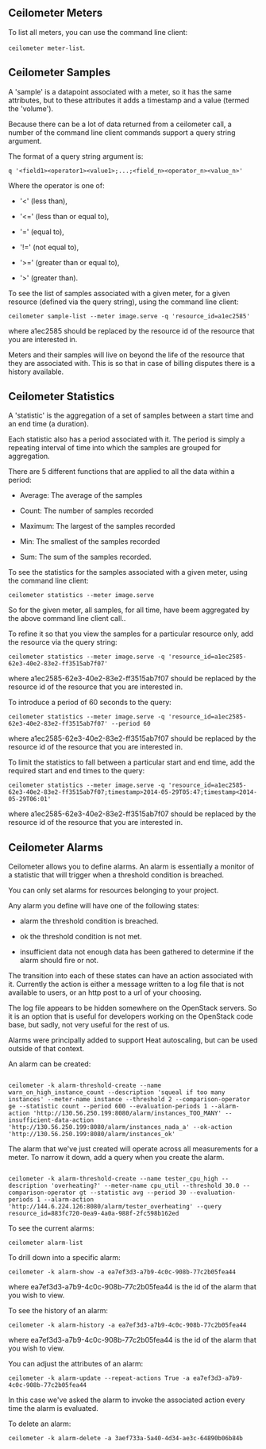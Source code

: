 ## Ceilometer Meters

To list all meters, you can use the command line client:

 ``` ceilometer meter-list ```.

## Ceilometer Samples

A 'sample' is a datapoint associated with a meter, so it has the same attributes,
but to these attributes it adds a timestamp and a value (termed the 'volume').

Because there can be a lot of data returned from a ceilometer call, a number of
the command line client commands support a query string argument.

The format of a query string argument is:

``` q '<field1><operator1><value1>;...;<field_n><operator_n><value_n>' ```

Where the operator is one of:

- '<' (less than),

- '<=' (less than or equal to),

- '=' (equal to),

- '!=' (not equal to),

- '>=' (greater than or equal to),

- '>' (greater than).

To see the list of samples associated with a given meter, for a given resource
(defined via the query string), using the command line client:

``` ceilometer sample-list --meter image.serve -q 'resource_id=a1ec2585' ```

where a1ec2585 should be replaced by the resource id of the resource that you are
interested in.

Meters and their samples will live on beyond the life of the resource that they
are associated with. This is so that in case of billing disputes there is a history
available.


## Ceilometer Statistics

A 'statistic' is the aggregation of a set of samples between a start time and an
end time (a duration).

Each statistic also has a period associated with it. The period is simply a
repeating interval of time into which the samples are grouped for aggregation.

There are 5 different functions that are applied to all the data within a period:

- Average: The average of the samples

- Count: The number of samples recorded

- Maximum: The largest of the samples recorded

- Min: The smallest of the samples recorded

- Sum: The sum of the samples recorded.

To see the statistics for the samples associated with a given meter, using the
command line client:

``` ceilometer statistics --meter image.serve ```

So for the given meter, all samples, for all time, have beem aggregated by the
above command line client call..

To refine it so that you view the samples for a particular resource only, add the
resource via the query string:

``` ceilometer statistics --meter image.serve -q 'resource_id=a1ec2585-62e3-40e2-83e2-ff3515ab7f07' ```

where a1ec2585-62e3-40e2-83e2-ff3515ab7f07 should be replaced by the resource id
of the resource that you are interested in.

To introduce a period of 60 seconds to the query:

``` ceilometer statistics --meter image.serve -q 'resource_id=a1ec2585-62e3-40e2-83e2-ff3515ab7f07' --period 60 ```

where a1ec2585-62e3-40e2-83e2-ff3515ab7f07 should be replaced by the resource id
of the resource that you are interested in.

To limit the statistics to fall between a particular start and end time, add the
required start and end times to the query:

``` ceilometer statistics --meter image.serve -q 'resource_id=a1ec2585-62e3-40e2-83e2-ff3515ab7f07;timestamp>2014-05-29T05:47;timestamp<2014-05-29T06:01' ```

where a1ec2585-62e3-40e2-83e2-ff3515ab7f07 should be replaced by the resource id
of the resource that you are interested in.

## Ceilometer Alarms

Ceilometer allows you to define alarms. An alarm is essentially a monitor of a statistic that will trigger when a threshold condition is breached.

You can only set alarms for resources belonging to your project.

Any alarm you define will have one of the following states:

- alarm  the threshold condition is breached.

- ok  the threshold condition is not met.

- insufficient data  not enough data has been gathered to determine if the alarm
should fire or not.

The transition into each of these states can have an action associated with it.
Currently the action is either a message written to a log file that is not
available to users, or an http post to a url of your choosing. 

The log file appears to be hidden somewhere on the OpenStack servers. So it is
an option that is useful for developers working on the OpenStack code base,
but sadly, not very useful for the rest of us.

Alarms were principally added to support Heat autoscaling, but can be used outside
of that context.

An alarm can be created:

```

ceilometer -k alarm-threshold-create --name warn_on_high_instance_count --description 'squeal if too many instances' --meter-name instance --threshold 2 --comparison-operator ge --statistic count --period 600 --evaluation-periods 1 --alarm-action 'http://130.56.250.199:8080/alarm/instances_TOO_MANY' --insufficient-data-action 'http://130.56.250.199:8080/alarm/instances_nada_a' --ok-action 'http://130.56.250.199:8080/alarm/instances_ok'

```

The alarm that we've just created will operate across all measurements for a meter.
To narrow it down, add a query when you create the alarm.

```

ceilometer -k alarm-threshold-create --name tester_cpu_high --description 'overheating?' --meter-name cpu_util --threshold 30.0 --comparison-operator gt --statistic avg --period 30 --evaluation-periods 1 --alarm-action 'http://144.6.224.126:8080/alarm/tester_overheating' --query resource_id=883fc720-0ea9-4a0a-988f-2fc598b162ed

```

To see the current alarms:

``` ceilometer alarm-list ```

To drill down into a specific alarm:

``` ceilometer -k alarm-show -a ea7ef3d3-a7b9-4c0c-908b-77c2b05fea44 ```

where ea7ef3d3-a7b9-4c0c-908b-77c2b05fea44 is the id of the alarm that you wish to view.

To see the history of an alarm:

``` ceilometer -k alarm-history -a ea7ef3d3-a7b9-4c0c-908b-77c2b05fea44 ```

where ea7ef3d3-a7b9-4c0c-908b-77c2b05fea44 is the id of the alarm that you wish to view.

You can adjust the attributes of an alarm:

``` ceilometer -k alarm-update --repeat-actions True -a ea7ef3d3-a7b9-4c0c-908b-77c2b05fea44 ```

In this case we've asked the alarm to invoke the associated action every time the alarm is evaluated.

To delete an alarm:

``` ceilometer -k alarm-delete -a 3aef733a-5a40-4d34-ae3c-64890b06b84b ```


